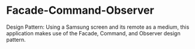 # Facade-Command-Observer
Design Pattern: Using a Samsung screen and its remote as a medium, this application makes use of the Facade, Command, and Observer design pattern.
